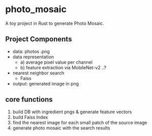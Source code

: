 # photo_mosaic
A toy project in Rust to generate Photo Mosaic.

## Project Components
- data: photos .png
- data representation
  - a) average pixel value per channel
  - b) feature extraction via MobileNet-v2 ..?
- nearest neighbor search
  - Faiss
- output: generated image in png

## core functions
1) build DB with ingredient pngs & generate feature vectors
2) build Faiss Index
3) find the nearest image for each small patch of the source image
4) generate photo mosaic with the search results